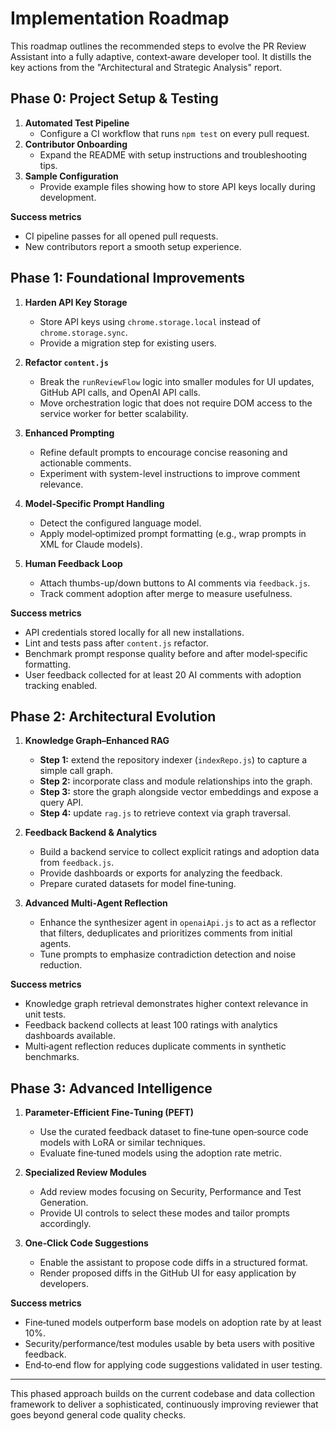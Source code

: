 # Implementation Roadmap

This roadmap outlines the recommended steps to evolve the PR Review Assistant into a fully adaptive, context‑aware developer tool. It distills the key actions from the "Architectural and Strategic Analysis" report.

## Phase 0: Project Setup & Testing

1. **Automated Test Pipeline**
   - Configure a CI workflow that runs `npm test` on every pull request.
2. **Contributor Onboarding**
   - Expand the README with setup instructions and troubleshooting tips.
3. **Sample Configuration**
   - Provide example files showing how to store API keys locally during development.

**Success metrics**

- CI pipeline passes for all opened pull requests.
- New contributors report a smooth setup experience.

## Phase 1: Foundational Improvements

1. **Harden API Key Storage**
   - Store API keys using `chrome.storage.local` instead of `chrome.storage.sync`.
   - Provide a migration step for existing users.

2. **Refactor `content.js`**
   - Break the `runReviewFlow` logic into smaller modules for UI updates, GitHub API calls, and OpenAI API calls.
   - Move orchestration logic that does not require DOM access to the service worker for better scalability.
3. **Enhanced Prompting**
   - Refine default prompts to encourage concise reasoning and actionable comments.
   - Experiment with system-level instructions to improve comment relevance.

4. **Model‑Specific Prompt Handling**
   - Detect the configured language model.
   - Apply model‑optimized prompt formatting (e.g., wrap prompts in XML for Claude models).

5. **Human Feedback Loop**
   - Attach thumbs-up/down buttons to AI comments via `feedback.js`.
   - Track comment adoption after merge to measure usefulness.

**Success metrics**

- API credentials stored locally for all new installations.
- Lint and tests pass after `content.js` refactor.
- Benchmark prompt response quality before and after model‑specific formatting.
- User feedback collected for at least 20 AI comments with adoption tracking enabled.

## Phase 2: Architectural Evolution

1. **Knowledge Graph–Enhanced RAG**
   - **Step 1:** extend the repository indexer (`indexRepo.js`) to capture a simple call graph.
   - **Step 2:** incorporate class and module relationships into the graph.
   - **Step 3:** store the graph alongside vector embeddings and expose a query API.
   - **Step 4:** update `rag.js` to retrieve context via graph traversal.

2. **Feedback Backend & Analytics**
   - Build a backend service to collect explicit ratings and adoption data from `feedback.js`.
   - Provide dashboards or exports for analyzing the feedback.
   - Prepare curated datasets for model fine‑tuning.

3. **Advanced Multi‑Agent Reflection**
   - Enhance the synthesizer agent in `openaiApi.js` to act as a reflector that filters, deduplicates and prioritizes comments from initial agents.
   - Tune prompts to emphasize contradiction detection and noise reduction.

**Success metrics**

- Knowledge graph retrieval demonstrates higher context relevance in unit tests.
- Feedback backend collects at least 100 ratings with analytics dashboards available.
- Multi‑agent reflection reduces duplicate comments in synthetic benchmarks.

## Phase 3: Advanced Intelligence

1. **Parameter‑Efficient Fine‑Tuning (PEFT)**
   - Use the curated feedback dataset to fine‑tune open‑source code models with LoRA or similar techniques.
   - Evaluate fine‑tuned models using the adoption rate metric.

2. **Specialized Review Modules**
   - Add review modes focusing on Security, Performance and Test Generation.
   - Provide UI controls to select these modes and tailor prompts accordingly.

3. **One‑Click Code Suggestions**
   - Enable the assistant to propose code diffs in a structured format.
   - Render proposed diffs in the GitHub UI for easy application by developers.

**Success metrics**

- Fine‑tuned models outperform base models on adoption rate by at least 10%.
- Security/performance/test modules usable by beta users with positive feedback.
- End‑to‑end flow for applying code suggestions validated in user testing.

---

This phased approach builds on the current codebase and data collection framework to deliver a sophisticated, continuously improving reviewer that goes beyond general code quality checks.
